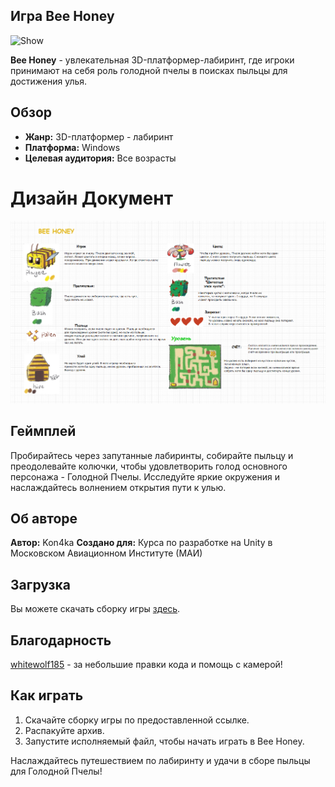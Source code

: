 ## Игра Bee Honey
![Show](/images/ScrreenFace.png)

**Bee Honey** - увлекательная 3D-платформер-лабиринт, где игроки принимают на себя роль голодной пчелы в поисках пыльцы для достижения улья.

## Обзор

- **Жанр:** 3D-платформер - лабиринт
- **Платформа:** Windows
- **Целевая аудитория:** Все возрасты

# Дизайн Документ
![Дизайн Документ](/images/Диздок.png)

## Геймплей

Пробирайтесь через запутанные лабиринты, собирайте пыльцу и преодолевайте колючки, чтобы удовлетворить голод основного персонажа - Голодной Пчелы. Исследуйте яркие окружения и наслаждайтесь волнением открытия пути к улью.

## Об авторе

**Автор:** Kon4ka 
**Создано для:** Курса по разработке на Unity в Московском Авиационном Институте (МАИ)

## Загрузка

Вы можете скачать сборку игры [здесь](https://drive.google.com/file/d/1E-CULYA-3NyphR9eU0E80XFZHFFRNlRN/view?usp=sharing).

## Благодарность
[whitewolf185](https://github.com/whitewolf185) - за небольшие правки кода и помощь с камерой!

## Как играть

1. Скачайте сборку игры по предоставленной ссылке.
2. Распакуйте архив.
3. Запустите исполняемый файл, чтобы начать играть в Bee Honey.

Наслаждайтесь путешествием по лабиринту и удачи в сборе пыльцы для Голодной Пчелы!

